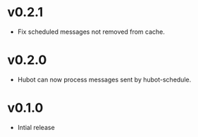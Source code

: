 v0.2.1
======

* Fix scheduled messages not removed from cache.


v0.2.0
======

* Hubot can now process messages sent by hubot-schedule.



v0.1.0
======

* Intial release
